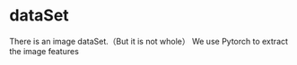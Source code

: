 # dataSet

There is an image dataSet.（But it is not whole） We use Pytorch to extract the image features
